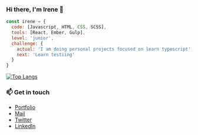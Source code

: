 ### Hi there, I'm Irene 👋
```js
const irene = {
  code: [Javascript, HTML, CSS, SCSS],
  tools: [React, Ember, Gulp],
  level: 'junior',
  challenge: {
    actual: 'I am doing personal projects focused on learn typescript',
    next: 'Learn testiing'
  }
}
```
[![Top Langs](https://github-readme-stats.vercel.app/api/top-langs/?username=irene-gomez&layout=compact&theme=algolia)](https://github.com/irene-gomez/github-readme-stats)

### 📫 Get in touch
- [Portfolio](http://irenegf.com/)
- [Mail](irene@irenegf.com)
- [Twitter](https://twitter.com/igf_osiris)
- [LinkedIn](https://www.linkedin.com/in/irenegf/)

<!--
**irene-gomez/irene-gomez** is a ✨ _special_ ✨ repository because its `README.md` (this file) appears on your GitHub profile.

Here are some ideas to get you started:

- 🔭 I’m currently working on ...
- 🌱 I’m currently learning ...
- 👯 I’m looking to collaborate on ...
- 🤔 I’m looking for help with ...
- 💬 Ask me about ...
- 📫 How to reach me: ...
- 😄 Pronouns: ...
- ⚡ Fun fact: ...
-->

